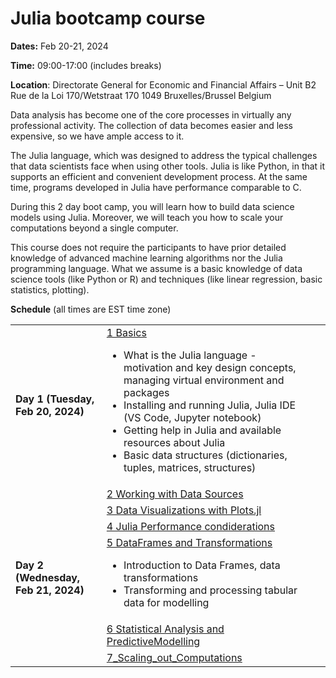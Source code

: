 
# Julia bootcamp course

**Dates:** Feb 20-21, 2024

**Time:**  09:00-17:00 (includes breaks)

**Location**:
	Directorate General for Economic and Financial Affairs – Unit B2
	Rue de la Loi 170/Wetstraat 170
	1049 Bruxelles/Brussel
	Belgium



Data analysis has become one of the core processes in virtually any professional activity. The collection of data becomes easier and less expensive, so we have ample access to it.

The Julia language, which was designed to address the typical challenges that data scientists face when using other tools. Julia is like Python, in that it supports an efficient and convenient development process. At the same time, programs developed in Julia have performance comparable to C.

During this 2 day boot camp, you will learn how to build data science models using Julia. Moreover, we will teach you how to scale your computations beyond a single computer.

This course does not require the participants to have prior detailed knowledge of advanced machine learning algorithms nor the Julia programming language. What we assume is a basic knowledge of data science tools (like Python or R) and techniques (like linear regression, basic statistics, plotting).



**Schedule** (all times are EST time zone)

<table>
<tr><td><b>Day 1 (Tuesday, Feb 20, 2024)</b></td><td><a href="1_Basics/">1 Basics</a><br>
<ul>
<li> What is the Julia language - motivation and key design concepts, managing virtual environment and packages
<li> Installing and running Julia, Julia IDE (VS Code, Jupyter notebook)
<li> Getting help in Julia and available resources about Julia
<li> Basic data structures (dictionaries, tuples, matrices, structures)
<ul>
</td><td>&nbsp;</td></tr>
<tr><td>&nbsp;</td><td><a href="2_Working_with_Data_Sources/">2 Working with Data Sources</a></td><td>&nbsp;</td></tr>

<tr><td>&nbsp;</td><td><a href="3_Data_Visualizations_Plots.jl/">3 Data Visualizations with Plots.jl</a></td><td>&nbsp;</td></tr>

<tr><td>&nbsp;</td><td><a href="4_Julia_Performance/">4 Julia Performance condiderations</a></td><td>&nbsp;</td></tr>


<tr><td><b>Day 2 (Wednesday, Feb 21, 2024)</b></td><td><a href="5_DataFrames_and_Transformations/">5 DataFrames and Transformations</a>
<ul>
<li>Introduction to Data Frames, data transformations
<li>Transforming and processing tabular data for modelling
</ul></td><td>&nbsp;</td></tr>
<tr><td>&nbsp;</td><td><a href="6_Statistical_Analysis_and_PredictiveModelling/">6 Statistical Analysis and PredictiveModelling</a></td><td>&nbsp;</td></tr>
<tr><td>&nbsp;</td><td><a href="7_Scaling_out_Computations/">7_Scaling_out_Computations</a></td><td>&nbsp;</td></tr>

</table>
